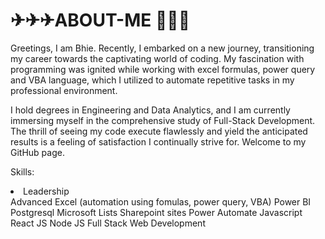 <h1>✈✈✈ABOUT-ME 🚀🚀🚀</h1>

<p>Greetings, I am Bhie. Recently, I embarked on a new journey, transitioning my career towards the captivating world of coding. My fascination with programming was ignited while working with excel formulas, power query and VBA language, which I utilized to automate repetitive tasks in my professional environment.</p>

<p>I hold degrees in Engineering and Data Analytics, and I am currently immersing myself in the comprehensive study of Full-Stack Development. The thrill of seeing my code execute flawlessly and yield the anticipated results is a feeling of satisfaction I continually strive for. Welcome to my GitHub page.</p>

Skills:
<li>Leadership</li>
Advanced Excel (automation using fomulas, power query, VBA)
Power BI
Postgresql
Microsoft Lists
Sharepoint sites
Power Automate
Javascript
React JS
Node JS
Full Stack Web Development
